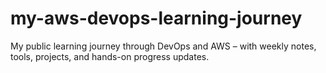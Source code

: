 # my-aws-devops-learning-journey
My public learning journey through DevOps and AWS – with weekly notes, tools, projects, and hands-on progress updates.
